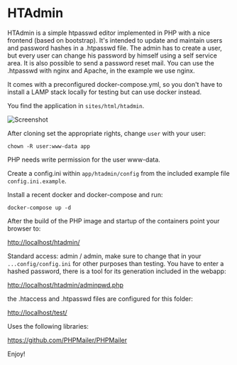 HTAdmin
=======

HTAdmin is a simple htpasswd editor implemented in PHP with a nice frontend (based on bootstrap). It's intended to update and maintain users and password hashes in a .htpasswd file. The admin has to create a user, but every user can change his password by himself using a self service area. It is also possible to send a password reset mail. You can use the .htpasswd with nginx and Apache, in the example we use nginx.

It comes with a preconfigured docker-compose.yml, so you don't have to install a LAMP stack locally for testing but can use docker instead.

You find the application in `sites/html/htadmin`.

![Screenshot](screenshot.png "Screenshot")

After cloning set the appropriate rights, change `user` with your user:

`chown -R user:www-data app`

PHP needs write permission for the user www-data.

Create a config.ini within `app/htadmin/config` from the included example file `config.ini.example`.

Install a recent docker and docker-compose and run:

`docker-compose up -d`
 
After the build of the PHP image and startup of the containers point your browser to:

<http://localhost/htadmin/>

Standard access: admin / admin, make sure to change that in your `...config/config.ini` for other purposes than testing. You have to enter a hashed password, there is a tool for its generation included in the webapp:

<http://localhost/htadmin/adminpwd.php>

the .htaccess and .htpasswd files are configured for this folder:

<http://localhost/test/>

Uses the following libraries:

<https://github.com/PHPMailer/PHPMailer>


Enjoy!
